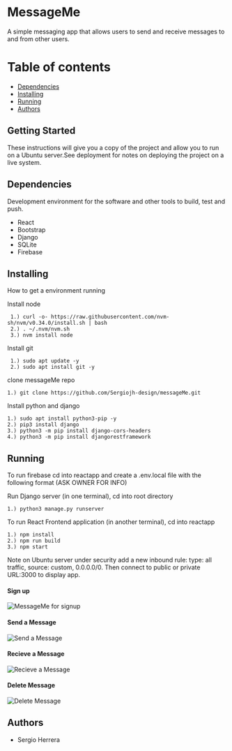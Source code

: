 # MessageMe
A simple messaging app that allows users to send and receive messages to and from other users.

Table of contents
==================

<!--ts-->
  * [Dependencies](#Dependencies)
  * [Installing](#Installing)
  * [Running](#Running)
  * [Authors](#Authors)
<!--te-->

## Getting Started
These instructions will give you a copy of the project and allow you to run on a Ubuntu server.See deployment for notes on deploying the project on a live system.

## Dependencies
Development environment for the software and other tools to build, test and push.
* React
* Bootstrap
* Django
* SQLite
* Firebase

## Installing
How to get a environment running

Install node
```
 1.) curl -o- https://raw.githubusercontent.com/nvm-sh/nvm/v0.34.0/install.sh | bash
 2.) . ~/.nvm/nvm.sh
 3.) nvm install node
```
Install git
```
 1.) sudo apt update -y
 2.) sudo apt install git -y
```
clone messageMe repo
```
1.) git clone https://github.com/Sergiojh-design/messageMe.git
```
Install python and django
```
1.) sudo apt install python3-pip -y
2.) pip3 install django
3.) python3 -m pip install django-cors-headers
4.) python3 -m pip install djangorestframework

```

## Running
To run firebase cd into reactapp and create a .env.local file with the following format (ASK OWNER FOR INFO)

Run Django server (in one terminal), cd into root directory
```
1.) python3 manage.py runserver
````
To run React Frontend application (in another terminal), cd into reactapp
```
1.) npm install
2.) npm run build
3.) npm start
```
Note on Ubuntu server under security add a new inbound rule: type: all traffic, source: custom, 0.0.0.0/0. Then connect to public or private URL:3000 to display app.

#### Sign up
![MessageMe for signup](https://media.giphy.com/media/1zuZFCk02ZKB8wSpT7/giphy.gif?cid=790b7611e82da4979c5cd29eb11fa5c8f908ee6599062997&rid=giphy.gif&ct=g)
#### Send a Message
![Send a Message](https://media.giphy.com/media/c0vr97Ecp4UXh0LqPe/giphy.gif?cid=790b7611bd5e35a22d750ffa8c460cb1f4fc29c752eab360&rid=giphy.gif&ct=g)
#### Recieve a Message
![Recieve a Message](https://media.giphy.com/media/dxL5vEYQwJnuTJhXqJ/giphy.gif?cid=790b7611278875fd75a4326387fe09ad7ac876b0a0b7f392&rid=giphy.gif&ct=g)
#### Delete Message
![Delete Message](https://media.giphy.com/media/5rxDHSttTTeqAI7vQk/giphy.gif?cid=790b76116897000b998486cee83e81bdced9697df41d613c&rid=giphy.gif&ct=g)

## Authors
* Sergio Herrera
